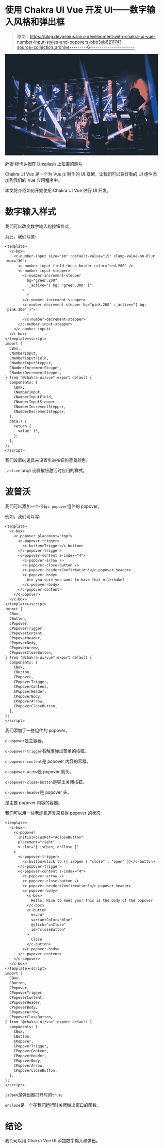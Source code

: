 # 使用 Chakra UI Vue 开发 UI——数字输入风格和弹出框

> 原文：<https://blog.devgenius.io/ui-development-with-chakra-ui-vue-number-input-styles-and-popovers-bbb3eb621174?source=collection_archive---------6----------------------->

![](img/a73981ff5c29d2a6167a6c4bfa578923.png)

萨姆·穆卡达姆在 [Unsplash](https://unsplash.com?utm_source=medium&utm_medium=referral) 上拍摄的照片

Chakra UI Vue 是一个为 Vue.js 制作的 UI 框架，让我们可以将好看的 UI 组件添加到我们的 Vue 应用程序中。

本文将介绍如何开始使用 Chakra UI Vue 进行 UI 开发。

# 数字输入样式

我们可以改变数字输入的按钮样式。

为此，我们写道:

```
<template>
  <c-box>
    <c-number-input size="sm" :default-value="15" clamp-value-on-blur :max="30">
      <c-number-input-field focus-border-color="red.200" />
      <c-number-input-stepper>
        <c-number-increment-stepper
          bg="green.200"
          :_active="{ bg: 'green.300' }"
        >
          +
        </c-number-increment-stepper>
        <c-number-decrement-stepper bg="pink.200" :_active="{ bg: 'pink.300' }">
          -
        </c-number-decrement-stepper>
      </c-number-input-stepper>
    </c-number-input>
  </c-box>
</template><script>
import {
  CBox,
  CNumberInput,
  CNumberInputField,
  CNumberInputStepper,
  CNumberIncrementStepper,
  CNumberDecrementStepper,
} from "@chakra-ui/vue";export default {
  components: {
    CBox,
    CNumberInput,
    CNumberInputField,
    CNumberInputStepper,
    CNumberIncrementStepper,
    CNumberDecrementStepper,
  },
  data() {
    return {
      value: 15,
    };
  },
};
</script>
```

我们设置`bg`道具来设置步进按钮的背景颜色。

`_active` prop 设置按钮激活时应用的样式。

# 波普沃

我们可以添加一个带有`c-popover`组件的 popover。

例如，我们可以写:

```
<template>
  <c-box>
    <c-popover placement="top">
      <c-popover-trigger>
        <c-button>Trigger</c-button>
      </c-popover-trigger>
      <c-popover-content z-index="4">
        <c-popover-arrow />
        <c-popover-close-button />
        <c-popover-header>Confirmation!</c-popover-header>
        <c-popover-body>
          Are you sure you want to have that milkshake?
        </c-popover-body>
      </c-popover-content>
    </c-popover>
  </c-box>
</template><script>
import {
  CBox,
  CButton,
  CPopover,
  CPopoverTrigger,
  CPopoverContent,
  CPopoverHeader,
  CPopoverBody,
  CPopoverArrow,
  CPopoverCloseButton,
} from "@chakra-ui/vue";export default {
  components: {
    CBox,
    CButton,
    CPopover,
    CPopoverTrigger,
    CPopoverContent,
    CPopoverHeader,
    CPopoverBody,
    CPopoverArrow,
    CPopoverCloseButton,
  },
};
</script>
```

我们添加了一些组件的 popover。

`c-popover`是主容器。

`c-popover-trigger`有触发弹出菜单的按钮。

`c-popover-content`是 popover 内容的容器。

`c-popover-arrow`是 popover 箭头。

`c-popover-close-button`是弹出关闭按钮。

`c-popover-header`是 popover 头。

是主要 popover 内容的容器。

我们可以用一些老虎机道具来获得 popover 的状态:

```
<template>
  <c-box>
    <c-popover
      initialFocusRef="#closeButton"
      placement="right"
      v-slot="{ isOpen, onClose }"
    >
      <c-popover-trigger>
        <c-button>Click to {{ isOpen ? "close" : "open" }}</c-button>
      </c-popover-trigger>
      <c-popover-content z-index="4">
        <c-popover-arrow />
        <c-popover-close-button />
        <c-popover-header>Confirmation!</c-popover-header>
        <c-popover-body>
          <c-box>
            Hello. Nice to meet you! This is the body of the popover
          </c-box>
          <c-button
            mt="4"
            variantColor="blue"
            @click="onClose"
            id="closeButton"
          >
            Close
          </c-button>
        </c-popover-body>
      </c-popover-content>
    </c-popover>
  </c-box>
</template><script>
import {
  CBox,
  CButton,
  CPopover,
  CPopoverTrigger,
  CPopoverContent,
  CPopoverHeader,
  CPopoverBody,
  CPopoverArrow,
  CPopoverCloseButton,
} from "@chakra-ui/vue";export default {
  components: {
    CBox,
    CButton,
    CPopover,
    CPopoverTrigger,
    CPopoverContent,
    CPopoverHeader,
    CPopoverBody,
    CPopoverArrow,
    CPopoverCloseButton,
  },
};
</script>
```

`isOpen`是弹出器打开时的`true`。

`onClose`是一个在我们运行时关闭弹出窗口的函数。

# 结论

我们可以用 Chakra Vue UI 添加数字输入和弹出。